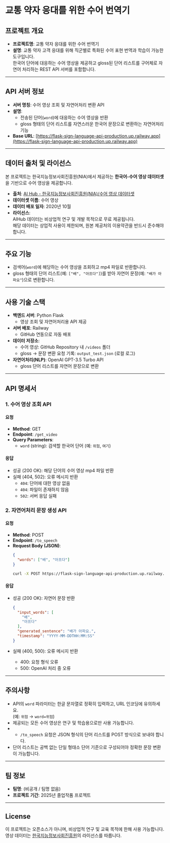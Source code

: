 # 교통 약자 응대를 위한 수어 번역기

## 프로젝트 개요
- **프로젝트명**: 교통 약자 응대를 위한 수어 번역기
- **설명**: 교통 약자 고객 응대를 위해 직군별로 특화된 수어 표현 번역과 학습이 가능한 도구입니다.  
  한국어 단어에 대응하는 수어 영상을 제공하고 gloss된 단어 리스트를 구어체로 자연어 처리하는 REST API 서버를 포함합니다.

---

## API 서버 정보
- **서버 명칭**: 수어 영상 조회 및 자연어처리 변환 API  
- **설명**:  
  - 전송된 단어(`word`)에 대응하는 수어 영상을 반환  
  - gloss 형태의 단어 리스트를 자연스러운 한국어 문장으로 변환하는 자연어처리 기능
- **Base URL**: [https://flask-sign-language-api-production.up.railway.app](https://flask-sign-language-api-production.up.railway.app)

---

## 데이터 출처 및 라이선스
본 프로젝트는 한국지능정보사회진흥원(NIA)에서 제공하는 **한국어-수어 영상 데이터셋**을 기반으로 수어 영상을 제공합니다.

- **출처**: [AI Hub - 한국지능정보사회진흥원(NIA)/수어 영상 데이터셋](https://www.aihub.or.kr/aihubdata/data/view.do?currMenu=115&topMenu=100&dataSetSn=103)
- **데이터셋 이름**: 수어 영상
- **데이터 배포 일자**: 2020년 10월
- **라이선스**:  
  AIHub 데이터는 비상업적 연구 및 개발 목적으로 무료 제공됩니다.  
  해당 데이터는 상업적 사용이 제한되며, 원본 제공처의 이용약관을 반드시 준수해야 합니다.

---

## 주요 기능
- 검색어(`word`)에 해당하는 수어 영상을 조회하고 mp4 파일로 반환합니다.
- gloss 형태의 단어 리스트(예: `["배", "아프다"]`)를 받아 자연어 문장(예: `"배가 아파요"`)으로 변환합니다.

---

## 사용 기술 스택
- **백엔드 서버**: Python Flask
  - 영상 조회 및 자연어처리용 API 제공
- **서버 배포**: Railway
  - GitHub 연동으로 자동 배포
- **데이터 저장소**: 
  - 수어 영상: GitHub Repository 내 `/videos` 폴더
  - gloss → 문장 변환 요청 기록: `output_test.json` (로컬 로그)
- **자연어처리(NLP)**: OpenAI GPT-3.5 Turbo API
  - gloss 단어 리스트를 자연어 문장으로 변환

---

## API 명세서
### 1. 수어 영상 조회 API
#### 요청
- **Method**: GET  
- **Endpoint**: `/get_video`  
- **Query Parameters**:  
  - `word` (string): 검색할 한국어 단어 (예: `위험`, `여기`)

#### 응답
- 성공 (200 OK): 해당 단어의 수어 영상 mp4 파일 반환  
- 실패 (404, 502): 오류 메시지 반환  
  - `404`: 단어에 대한 영상 없음  
  - `404`: 파일이 존재하지 않음  
  - `502`: 서버 응답 실패

### 2. 자연어처리 문장 생성 API
#### 요청
- **Method**: POST  
- **Endpoint**: `/to_speech`  
- **Request Body (JSON)**:  
  ```json
  {
    "words": ["배", "아프다"]
  }
  ```
  ```bash
  curl -X POST https://flask-sign-language-api-production.up.railway.app/to_speech -H "Content-Type: application/json" -d "@test.json"
  ```

#### 응답
- 성공 (200 OK): 자연어 문장 반환
  ```json
  {
    "input_words": [
      "배",
      "아프다"
    ],
    "generated_sentence": "배가 아파요.",
    "timestamp": "YYYY-MM-DDTHH:MM:SS"
  }
  ```

- 실패 (400, 500): 오류 메시지 반환
  - 400: 요청 형식 오류
  - 500: OpenAI 처리 중 오류

---

## 주의사항
- API의 `word` 파라미터는 한글 문자열로 정확히 입력하고, URL 인코딩에 유의하세요.  
  (예: `위험` → `word=위험`)
- 제공되는 모든 수어 영상은 연구 및 학습용으로만 사용 가능합니다.
- - `/to_speech` 요청은 JSON 형식의 단어 리스트를 POST 방식으로 보내야 합니다.
- 단어 리스트는 공백 없는 단일 형태소 단어 기준으로 구성되어야 정확한 문장 변환이 가능합니다.

---

## 팀 정보
- **팀명**: (비공개 / 팀명 없음)
- **프로젝트 기간**: 2025년 졸업작품 프로젝트

---

## License
이 프로젝트는 오픈소스가 아니며, 비상업적 연구 및 교육 목적에 한해 사용 가능합니다.  
영상 데이터는 [한국지능정보사회진흥원](https://aihub.or.kr)의 라이선스를 따릅니다.
